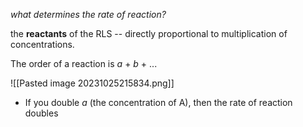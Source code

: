 *what determines the rate of reaction?*

the **reactants** of the RLS -- directly proportional to multiplication of concentrations.

The order of a reaction is *a* + *b* + ...

![[Pasted image 20231025215834.png]]

- If you double *a* (the concentration of A), then the rate of reaction doubles